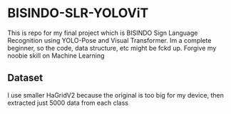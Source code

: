 # BISINDO-SLR-YOLOViT

This is repo for my final project which is BISINDO Sign Language Recognition using YOLO-Pose and Visual Transformer.
Im a complete beginner, so the code, data structure, etc might be fckd up. Forgive my noobie skill on Machine Learning

## Dataset

I use smaller HaGridV2 because the original is too big for my device, then extracted just 5000 data from each class